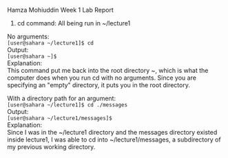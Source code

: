Hamza Mohiuddin Week 1 Lab Report

1. cd command: All being run in ~/lecture1
   
No arguments:   
  ```[user@sahara ~/lecture1]$ cd```   
Output:  
  ```[user@sahara ~]$```  
Explanation:  
This command put me back into the root directory ~, which is what the computer does when you run cd with no arguments. Since you are specifying an "empty" directory, it puts you in the root directory.

With a directory path for an argument:    
  ```[user@sahara ~/lecture1]$ cd ./messages```  
Output:    
  ```[user@sahara ~/lecture1/messages]$```   
Explanation:    
Since I was in the ~/lecture1 directory and the messages directory existed inside lecture1, I was able to cd into ~/lecture1/messages, a subdirectory of my previous working directory.   


